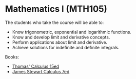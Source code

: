 # Mathematics I (MTH105)

The students who take the course will be able to:
- Know trigonometric, exponential and logarithmic functions.
- Know and develop limit and derivative concepts. 
- Perform applications about limit and derivative.
- Achieve solutions for indefinite and definite integrals.

Books:
- [Thomas' Calculus 15ed](https://annas-archive.org/md5/ca33a08bbe2ed2ef4769d8ff9fbdde41)
- [James Stewart Calculus 7ed](https://annas-archive.org/md5/a3a643f0b2a3865055edb4675e6cd8bc)
